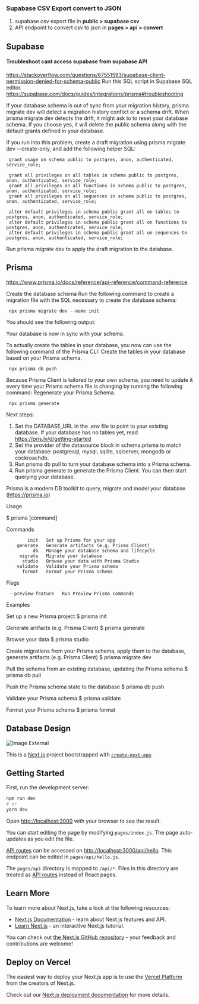 ### Supabase CSV Export convert to JSON

1. supabase csv export file in **public > supabase csv**
2. API endpoint to convert csv to json in **pages > api > convert**

## Supabase 

#### Troubleshoot cant access supabase from supabase API
https://stackoverflow.com/questions/67551593/supabase-client-permission-denied-for-schema-public
Run this SQL script in Supabase SQL editor.
https://supabase.com/docs/guides/integrations/prisma#troubleshooting

If your database schema is out of sync from your migration history, prisma migrate dev will detect a migration history conflict or a schema drift. When prisma migrate dev detects the drift, it might ask to to reset your database schema. If you choose yes, it will delete the public schema along with the default grants defined in your database.

If you run into this problem, create a draft migration using prisma migrate dev --create-only, and add the following helper SQL:

     grant usage on schema public to postgres, anon, authenticated, service_role;

     grant all privileges on all tables in schema public to postgres, anon, authenticated, service_role;
     grant all privileges on all functions in schema public to postgres, anon, authenticated, service_role;
     grant all privileges on all sequences in schema public to postgres, anon, authenticated, service_role;

     alter default privileges in schema public grant all on tables to postgres, anon, authenticated, service_role;
     alter default privileges in schema public grant all on functions to postgres, anon, authenticated, service_role;
     alter default privileges in schema public grant all on sequences to postgres, anon, authenticated, service_role;

Run prisma migrate dev to apply the draft migration to the database.

## Prisma

https://www.prisma.io/docs/reference/api-reference/command-reference

Create the database schema
Run the following command to create a migration file with the SQL necessary to create the database schema:

     npx prisma migrate dev --name init

You should see the following output:

Your database is now in sync with your schema.

To actually create the tables in your database, you now can use the following command of the Prisma CLI:
Create the tables in your database based on your Prisma schema.

     npx prisma db push

Because Prisma Client is tailored to your own schema, you need to update it every time your Prisma schema file is changing by running the following command:
Regenerate your Prisma Schema.

     npx prisma generate

Next steps:

1. Set the DATABASE_URL in the .env file to point to your existing database. If your database has no tables yet, read https://pris.ly/d/getting-started
2. Set the provider of the datasource block in schema.prisma to match your database: postgresql, mysql,
   sqlite, sqlserver, mongodb or cockroachdb.
3. Run prisma db pull to turn your database schema into a Prisma schema.
4. Run prisma generate to generate the Prisma Client. You can then start querying your database.

Prisma is a modern DB toolkit to query, migrate and model your database (https://prisma.io)

Usage

$ prisma [command]

Commands

            init   Set up Prisma for your app
        generate   Generate artifacts (e.g. Prisma Client)
              db   Manage your database schema and lifecycle
         migrate   Migrate your database
          studio   Browse your data with Prisma Studio
        validate   Validate your Prisma schema
          format   Format your Prisma schema

Flags

     --preview-feature   Run Preview Prisma commands

Examples

Set up a new Prisma project
$ prisma init

Generate artifacts (e.g. Prisma Client)
$ prisma generate

Browse your data
$ prisma studio

Create migrations from your Prisma schema, apply them to the database, generate artifacts (e.g. Prisma Client)
$ prisma migrate dev

Pull the schema from an existing database, updating the Prisma schema
$ prisma db pull

Push the Prisma schema state to the database
$ prisma db push

Validate your Prisma schema
$ prisma validate

Format your Prisma schema
$ prisma format

## Database Design

![Image External](https://raw.githubusercontent.com/wahid-ari/next-supabase-music/master/public/database.png)

This is a [Next.js](https://nextjs.org/) project bootstrapped with [`create-next-app`](https://github.com/vercel/next.js/tree/canary/packages/create-next-app).

## Getting Started

First, run the development server:

```bash
npm run dev
# or
yarn dev
```

Open [http://localhost:3000](http://localhost:3000) with your browser to see the result.

You can start editing the page by modifying `pages/index.js`. The page auto-updates as you edit the file.

[API routes](https://nextjs.org/docs/api-routes/introduction) can be accessed on [http://localhost:3000/api/hello](http://localhost:3000/api/hello). This endpoint can be edited in `pages/api/hello.js`.

The `pages/api` directory is mapped to `/api/*`. Files in this directory are treated as [API routes](https://nextjs.org/docs/api-routes/introduction) instead of React pages.

## Learn More

To learn more about Next.js, take a look at the following resources:

- [Next.js Documentation](https://nextjs.org/docs) - learn about Next.js features and API.
- [Learn Next.js](https://nextjs.org/learn) - an interactive Next.js tutorial.

You can check out [the Next.js GitHub repository](https://github.com/vercel/next.js/) - your feedback and contributions are welcome!

## Deploy on Vercel

The easiest way to deploy your Next.js app is to use the [Vercel Platform](https://vercel.com/new?utm_medium=default-template&filter=next.js&utm_source=create-next-app&utm_campaign=create-next-app-readme) from the creators of Next.js.

Check out our [Next.js deployment documentation](https://nextjs.org/docs/deployment) for more details.
